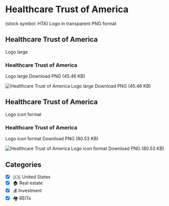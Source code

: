 # Healthcare Trust of America
 (stock symbol: HTA) Logo in transparent PNG format

## Healthcare Trust of America
 Logo large

### Healthcare Trust of America
 Logo large Download PNG (45.46 KB)

![Healthcare Trust of America
 Logo large Download PNG (45.46 KB)](/img/orig/HTA_BIG-43c1e5c7.png)

## Healthcare Trust of America
 Logo icon format

### Healthcare Trust of America
 Logo icon format Download PNG (80.53 KB)

![Healthcare Trust of America
 Logo icon format Download PNG (80.53 KB)](/img/orig/HTA-da89d787.png)



## Categories
- [x] 🇺🇸 United States
- [x] 🏠 Real estate
- [x] 💰 Investment
- [x] 🏘️ REITs
